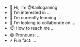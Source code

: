 - 👋 Hi, I’m @Kaiilogaming
- 👀 I’m interested in ...
- 🌱 I’m currently learning ...
- 💞️ I’m looking to collaborate on ...
- 📫 How to reach me ...
- 😄 Pronouns: ...
- ⚡ Fun fact: ...

<!---
Kaiilogaming/Kaiilogaming is a ✨ special ✨ repository because its `README.md` (this file) appears on your GitHub profile.
You can click the Preview link to take a look at your changes.
--->
